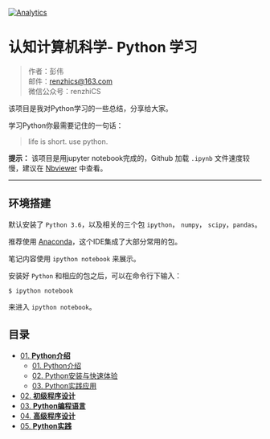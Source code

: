 
[![Analytics](https://ga-beacon.appspot.com/UA-109890483-1/notebooks-python)](https://github.com/renzhics/notebooks-python)

# 认知计算机科学- Python 学习

> 作者：彭伟<br>
> 邮件：renzhics@163.com<br>
> 微信公众号：renzhiCS


该项目是我对Python学习的一些总结，分享给大家。


学习Python你最需要记住的一句话：
> life is short. use python.

**提示：** 该项目是用jupyter notebook完成的，Github 加载 `.ipynb` 文件速度较慢，建议在 [Nbviewer](http://nbviewer.ipython.org/github/renzhics/notebooks-python/blob/master/index.ipynb) 中查看。

---

## 环境搭建


默认安装了 `Python 3.6`，以及相关的三个包 `ipython`， `numpy`， `scipy`，`pandas`。


推荐使用 [Anaconda](http://www.continuum.io/downloads)，这个IDE集成了大部分常用的包。

笔记内容使用 `ipython notebook` 来展示。

安装好 `Python` 和相应的包之后，可以在命令行下输入：

```
$ ipython notebook
```
来进入 `ipython notebook`。



## 目录


- [01. **Python介绍**](01-python-introduction)
	 - [01. Python介绍](01-python-introduction/01-python-introduction.ipynb)
	 - [02. Python安装与快速体验](01-python-tools/01.03-ipython-notebook.ipynb)
	 - [03. Python实践应用](01-python-tools/01.03-ipython-notebook.ipynb)
- [02. **初级程序设计**](02-python-essentials)
- [03. **Python编程语言**](02-python-essentials)
- [04. **高级程序设计**](02-python-essentials)
- [05. **Python实践**](02-python-essentials)
